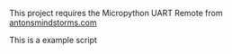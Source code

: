 This project requires the Micropython UART Remote from [antonsmindstorms.com](https://github.com/antonvh/UartRemote/tree/92e134dbcc9b9638dfa7997dcefaa253c1a04b75/MicroPython)

This is a example script
